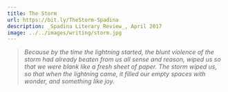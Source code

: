 ```yaml
---
title: The Storm
url: https://bit.ly/TheStorm-Spadina
description: _Spadina Literary Review_, April 2017
image: ../../images/writing/storm.jpg
---
```

> _Because by the time the lightning started, the blunt violence of the storm had already beaten from us all sense and reason, wiped us so that we were blank like a fresh sheet of paper. The storm wiped us, so that when the lightning came, it filled our empty spaces with wonder, and something like joy._